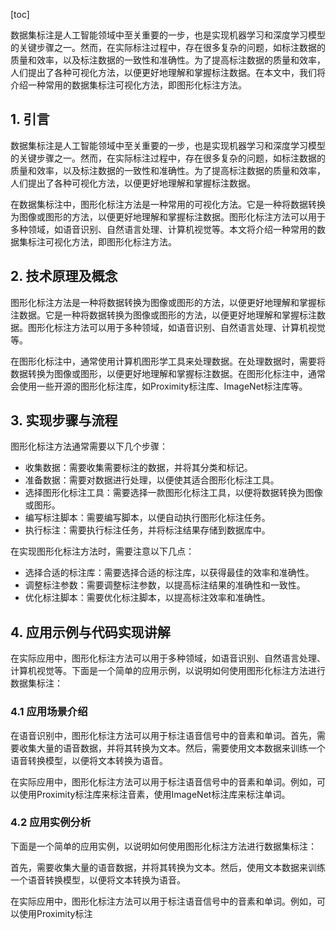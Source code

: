 
[toc]                    
                
                
数据集标注是人工智能领域中至关重要的一步，也是实现机器学习和深度学习模型的关键步骤之一。然而，在实际标注过程中，存在很多复杂的问题，如标注数据的质量和效率，以及标注数据的一致性和准确性。为了提高标注数据的质量和效率，人们提出了各种可视化方法，以便更好地理解和掌握标注数据。在本文中，我们将介绍一种常用的数据集标注可视化方法，即图形化标注方法。

## 1. 引言

数据集标注是人工智能领域中至关重要的一步，也是实现机器学习和深度学习模型的关键步骤之一。然而，在实际标注过程中，存在很多复杂的问题，如标注数据的质量和效率，以及标注数据的一致性和准确性。为了提高标注数据的质量和效率，人们提出了各种可视化方法，以便更好地理解和掌握标注数据。

在数据集标注中，图形化标注方法是一种常用的可视化方法。它是一种将数据转换为图像或图形的方法，以便更好地理解和掌握标注数据。图形化标注方法可以用于多种领域，如语音识别、自然语言处理、计算机视觉等。本文将介绍一种常用的数据集标注可视化方法，即图形化标注方法。

## 2. 技术原理及概念

图形化标注方法是一种将数据转换为图像或图形的方法，以便更好地理解和掌握标注数据。它是一种将数据转换为图像或图形的方法，以便更好地理解和掌握标注数据。图形化标注方法可以用于多种领域，如语音识别、自然语言处理、计算机视觉等。

在图形化标注中，通常使用计算机图形学工具来处理数据。在处理数据时，需要将数据转换为图像或图形，以便更好地理解和掌握标注数据。在图形化标注中，通常会使用一些开源的图形化标注库，如Proximity标注库、ImageNet标注库等。

## 3. 实现步骤与流程

图形化标注方法通常需要以下几个步骤：

- 收集数据：需要收集需要标注的数据，并将其分类和标记。
- 准备数据：需要对数据进行处理，以便使其适合图形化标注工具。
- 选择图形化标注工具：需要选择一款图形化标注工具，以便将数据转换为图像或图形。
- 编写标注脚本：需要编写脚本，以便自动执行图形化标注任务。
- 执行标注：需要执行标注任务，并将标注结果存储到数据库中。

在实现图形化标注方法时，需要注意以下几点：

- 选择合适的标注库：需要选择合适的标注库，以获得最佳的效率和准确性。
- 调整标注参数：需要调整标注参数，以提高标注结果的准确性和一致性。
- 优化标注脚本：需要优化标注脚本，以提高标注效率和准确性。

## 4. 应用示例与代码实现讲解

在实际应用中，图形化标注方法可以用于多种领域，如语音识别、自然语言处理、计算机视觉等。下面是一个简单的应用示例，以说明如何使用图形化标注方法进行数据集标注：

### 4.1 应用场景介绍

在语音识别中，图形化标注方法可以用于标注语音信号中的音素和单词。首先，需要收集大量的语音数据，并将其转换为文本。然后，需要使用文本数据来训练一个语音转换模型，以便将文本转换为语音。

在实际应用中，图形化标注方法可以用于标注语音信号中的音素和单词。例如，可以使用Proximity标注库来标注音素，使用ImageNet标注库来标注单词。

### 4.2 应用实例分析

下面是一个简单的应用实例，以说明如何使用图形化标注方法进行数据集标注：

首先，需要收集大量的语音数据，并将其转换为文本。然后，使用文本数据来训练一个语音转换模型，以便将文本转换为语音。

在实际应用中，图形化标注方法可以用于标注语音信号中的音素和单词。例如，可以使用Proximity标注

